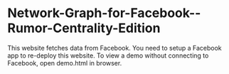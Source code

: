 # Network-Graph-for-Facebook--Rumor-Centrality-Edition

This website fetches data from Facebook. You need to setup a Facebook app to re-deploy this website. To view a demo without connecting to Facebook, open demo.html in browser.
